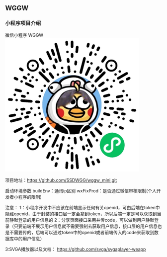 ## WGGW 

### 小程序项目介绍
微信小程序 WGGW 
![wggw微信小程序码](wggwQR.png)


项目地址：https://github.com/SSDWGG/wggw_mini.git   

启动环境参数
buildEnv：通讯ip区别
wxFixProd：是否通过微信审核限制(个人开发者小程序的限制)

注意：
1：小程序开发中不应该在前端显示任何有关openid，可由后端在token中隐藏openid，由于封装的接口层一定会拿到token，所以后端一定是可以获取到当前静默登录的用户信息的
2：分享页面接口采用并传code，可以做到用户静默登录（只要前端不展示用户信息就不需要强制去获取用户信息，接口层的用户信息也是不需要传的，后端可以通过token中的openid或者前端传入的code来获取到数据库中的用户信息）

3:SVGA播放器以及文档： https://github.com/svga/svgaplayer-weapp



